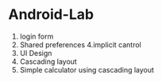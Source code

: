 # Android-Lab
1. login form
2. Shared preferences
4.implicit cantrol
5. UI Design
6. Cascading layout
7. Simple calculator using cascading layout
